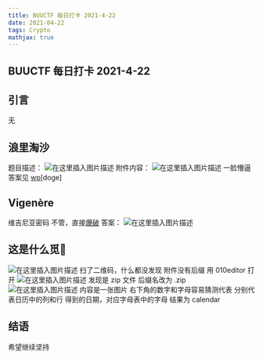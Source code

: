```yaml
---
title: BUUCTF 每日打卡 2021-4-22
date: 2021-04-22
tags: Crypto
mathjax: true
---
```


## BUUCTF 每日打卡 2021-4-22

## 引言

无



## 浪里淘沙

题目描述：
![在这里插入图片描述](https://img-blog.csdnimg.cn/20210422202220495.png?x-oss-process=image/watermark,type_ZmFuZ3poZW5naGVpdGk,shadow_10,text_aHR0cHM6Ly9ibG9nLmNzZG4ubmV0L3dlaXhpbl81MjQ0NjA5NQ==,size_16,color_FFFFFF,t_70)
附件内容：
![在这里插入图片描述](https://img-blog.csdnimg.cn/20210422202243579.png?x-oss-process=image/watermark,type_ZmFuZ3poZW5naGVpdGk,shadow_10,text_aHR0cHM6Ly9ibG9nLmNzZG4ubmV0L3dlaXhpbl81MjQ0NjA5NQ==,size_16,color_FFFFFF,t_70)
一脸懵逼
答案见 [wp](https://blog.csdn.net/weixin_44017838/article/details/104888540)[doge]



## Vigenère

维吉尼亚密码
不管，直接[爆破](https://www.guballa.de/vigenere-solver)
答案：
![在这里插入图片描述](https://img-blog.csdnimg.cn/20210422202410305.png?x-oss-process=image/watermark,type_ZmFuZ3poZW5naGVpdGk,shadow_10,text_aHR0cHM6Ly9ibG9nLmNzZG4ubmV0L3dlaXhpbl81MjQ0NjA5NQ==,size_16,color_FFFFFF,t_70)



## 这是什么觅🐎

![在这里插入图片描述](https://img-blog.csdnimg.cn/20210422204405934.png?x-oss-process=image/watermark,type_ZmFuZ3poZW5naGVpdGk,shadow_10,text_aHR0cHM6Ly9ibG9nLmNzZG4ubmV0L3dlaXhpbl81MjQ0NjA5NQ==,size_16,color_FFFFFF,t_70)
扫了二维码，什么都没发现
附件没有后缀
用 010editor 打开
![在这里插入图片描述](https://img-blog.csdnimg.cn/20210422204956382.png?x-oss-process=image/watermark,type_ZmFuZ3poZW5naGVpdGk,shadow_10,text_aHR0cHM6Ly9ibG9nLmNzZG4ubmV0L3dlaXhpbl81MjQ0NjA5NQ==,size_16,color_FFFFFF,t_70)
发现是 zip 文件
后缀名改为 .zip
![在这里插入图片描述](https://img-blog.csdnimg.cn/20210422205124431.jpg?x-oss-process=image/watermark,type_ZmFuZ3poZW5naGVpdGk,shadow_10,text_aHR0cHM6Ly9ibG9nLmNzZG4ubmV0L3dlaXhpbl81MjQ0NjA5NQ==,size_16,color_FFFFFF,t_70#pic_center)
内容是一张图片
右下角的数字和字母容易猜测代表
分别代表日历中的列和行
得到的日期，对应字母表中的字母
结果为 calendar



## 结语

希望继续坚持
